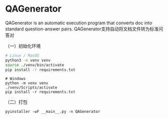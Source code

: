 # QAGenerator

QAGenerator is an automatic execution program that converts doc into standard question-answer pairs.
QAGenerator支持自动将文档文件转为标准问答对

（一）初始化环境

```zsh
# Linux / MacOS
python3 -m venv venv
source ./venv/bin/activate
pip install -r requirements.txt
```

```shell
# Windows
python -m venv venv
./venv/Scripts/activate
pip install -r requirements.txt
```

（二）打包

```shell
pyinstaller -wF __main__.py -n QAGenerator
```
